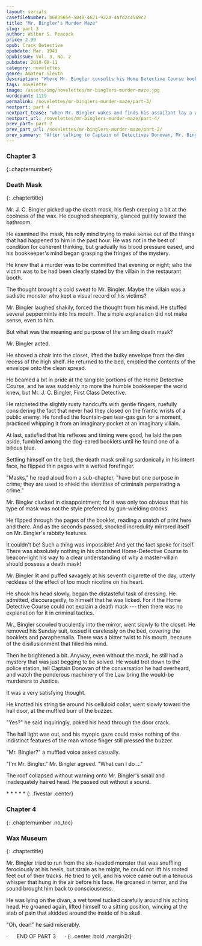 ```yaml
---
layout: serials
casefileNumber: b683565e-5048-4621-9224-4afd2c4569c2
title: "Mr. Bingler's Murder Maze"
slug: part 3
author: Wilbur S. Peacock
price: 2.99
opub: Crack Detective
opubdate: Mar. 1943
opubissue: Vol. 3, No. 2
pubdate: 2018-08-11 
category: novelettes 
genre: Amateur Sleuth
description: "Where Mr. Bingler consults his Home Detective Course booklet for the purpose of masks used in crime."
tags: novelette 
image: /assets/img/novelettes/mr-binglers-murder-maze.jpg
wordcount: 1119
permalink: /novelettes/mr-binglers-murder-maze/part-3/
nextpart: part 4
nextpart_tease: "when Mr. Bingler wakes and finds his assailant lay a wet towel over his head, but disturbed nothing. Or did he?"
nextpart_url: /novelettes/mr-binglers-murder-maze/part-4/
prev_part: part 2
prev_part_url: /novelettes/mr-binglers-murder-maze/part-2/
prev_summary: "After talking to Captain of Detectives Donovan, Mr. Bingler was confident that his mail order rank of First Class Investigator would enable him to solve his case. Until he finds an unexpected head in his hatbox, that thankfully turned out to be a wax death mask."
---
```


### Chapter 3
{:.chapternumber}

### Death Mask
{: .chaptertitle}

<span class="firstcharacter">M</span>r. J. C. Bingler picked up the death mask, his flesh creeping a bit at the coolness of the wax. He coughed sheepishly, glanced guiltily toward the bathroom.

He examined the mask, his roily mind trying to make sense out of the things that had happened to him in the past hour. He was not in the best of condition for coherent thinking, but gradually his blood pressure eased, and his bookkeeper's mind began grasping the fringes of the mystery.

He knew that a murder was to be committed that evening or night; who the victim was to be had been clearly stated by the villain in the restaurant booth.

The thought brought a cold sweat to Mr. Bingler. Maybe the villain was a sadistic monster who kept a visual record of his victims?

Mr. Bingler laughed shakily, forced the thought from his mind. He stuffed several peppermints into his mouth. The simple explanation did not make sense, even to him.

But what was the meaning and purpose of the smiling death mask?

Mr. Bingler acted.

He shoved a chair into the closet, lifted the bulky envelope from the dim recess of the high shelf. He returned to the bed, emptied the contents of the envelope onto the clean spread.

He beamed a bit in pride at the tangible portions of the Home Detective Course, and he was suddenly no more the humble bookkeeper the world knew, but Mr. J. C. Bingler, First Class Detective.

He ratcheted the slightly rusty handcuffs with gentle fingers, ruefully considering the fact that never had they closed on the frantic wrists of a public enemy. He fondled the fountain-pen tear-gas gun for a moment, practiced whipping it from an imaginary pocket at an imaginary villain.

At last, satisfied that his reflexes and timing were good, he laid the pen aside, fumbled among the dog-eared booklets until he found one of a bilious blue.

Settling himself on the bed, the death mask smiling sardonically in his intent face, he flipped thin pages with a wetted forefinger.

"Masks," he read aloud from a sub-chapter, "have but one purpose in crime; they are used to shield the identities of criminals perpetrating a crime."

Mr. Bingler clucked in disappointment; for it was only too obvious that his type of mask was not the style preferred by gun-wielding crooks.

He flipped through the pages of the booklet, reading a snatch of print here and there. And as the seconds passed, shocked incredulity mirrored itself on Mr. Bingler's rabbity features.

It couldn't be! Such a thing was impossible! And yet the fact spoke for itself. There was absolutely nothing in his cherished Home-Detective Course to beacon-light his way to a clear understanding of why a master-villain should possess a death mask!

Mr. Bingler lit and puffed savagely at his seventh cigarette of the day, utterly reckless of the effect of too much nicotine on his heart.

He shook his head slowly, began the distasteful task of dressing. He admitted, discouragedly, to himself that he was licked. For if the Home Detective Course could not explain a death mask --- then there was no explanation for it in criminal tactics.

Mr., Bingler scowled truculently into the mirror, went slowly to the closet. He removed his Sunday suit, tossed it carelessly on the bed, covering the booklets and paraphernalia. There was a bitter twist to his mouth, because of the disillusionment that filled his mind.

Then he brightened a bit. Anyway, even without the mask, he still had a mystery that was just begging to be solved. He would trot down to the police station, tell Captain Donovan of the conversation he had overheard, and watch the ponderous machinery of the Law bring the would-be murderers to Justice.

It was a very satisfying thought.

He knotted his string tie around his celluloid collar, went slowly toward the hall door, at the muffled burr of the buzzer.

"Yes?" he said inquiringly, poked his head through the door crack.

The hall light was out, and his myopic gaze could make nothing of the indistinct features of the man whose finger still pressed the buzzer.

"Mr. Bingler?" a muffled voice asked casually.

"I'm Mr. Bingler." Mr. Bingler agreed. "What can I do ..."

The roof collapsed without warning onto Mr. Bingler's small and inadequately haired head. He passed out without a sound.

\*   \*   \*   \*   \*
{: .fivestar .center}

### Chapter 4
{: .chapternumber .no_toc}

### Wax Museum
{: .chaptertitle}

Mr. Bingler tried to run from the six-headed monster that was snuffling ferociously at his heels, but strain as he might, he could not lift his rooted feet out of their tracks. He tried to yell, and his voice came out in a tenuous whisper that hung in the air before his face. He groaned in terror, and the sound brought him back to consciousness.

He was lying on the divan, a wet towel tucked carefully around his aching head. He groaned again, lifted himself to a sitting position, wincing at the stab of pain that skidded around the inside of his skull.

"Oh, dear!" he said miserably.

&middot;&nbsp;&nbsp;&nbsp;&nbsp;&nbsp;&nbsp;END OF PART 3&nbsp;&nbsp;&nbsp;&nbsp;&nbsp;&nbsp;&middot;
{: .center .bold .margin2r}